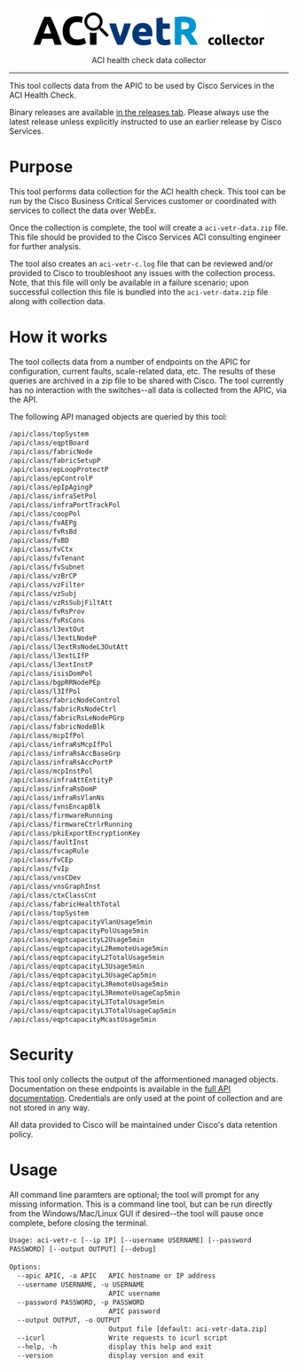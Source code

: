 <p align="center">
<img src="logo.png" width="418" height="84" border="0" alt="ACI vetR collector">
<br/>
ACI health check data collector
<p>
<hr/>

This tool collects data from the APIC to be used by Cisco Services in the ACI Health Check.

Binary releases are available [in the releases tab](https://github.com/brightpuddle/aci-vetr-collector/releases). Please always use the latest release unless explicitly instructed to use an earlier release by Cisco Services.

# Purpose

This tool performs data collection for the ACI health check. This tool can be run by the Cisco Business Critical Services customer or coordinated with services to collect the data over WebEx.

Once the collection is complete, the tool will create a `aci-vetr-data.zip` file. This file should be provided to the Cisco Services ACI consulting engineer for further analysis.

The tool also creates an `aci-vetr-c.log` file that can be reviewed and/or provided to Cisco to troubleshoot any issues with the collection process. Note, that this file will only be available in a failure scenario; upon successful collection this file is bundled into the `aci-vetr-data.zip` file along with collection data.

# How it works

The tool collects data from a number of endpoints on the APIC for configuration, current faults, scale-related data, etc. The results of these queries are archived in a zip file to be shared with Cisco. The tool currently has no interaction with the switches--all data is collected from the APIC, via the API.

The following API managed objects are queried by this tool:

```
/api/class/topSystem
/api/class/eqptBoard
/api/class/fabricNode
/api/class/fabricSetupP
/api/class/epLoopProtectP
/api/class/epControlP
/api/class/epIpAgingP
/api/class/infraSetPol
/api/class/infraPortTrackPol
/api/class/coopPol
/api/class/fvAEPg
/api/class/fvRsBd
/api/class/fvBD
/api/class/fvCtx
/api/class/fvTenant
/api/class/fvSubnet
/api/class/vzBrCP
/api/class/vzFilter
/api/class/vzSubj
/api/class/vzRsSubjFiltAtt
/api/class/fvRsProv
/api/class/fvRsCons
/api/class/l3extOut
/api/class/l3extLNodeP
/api/class/l3extRsNodeL3OutAtt
/api/class/l3extLIfP
/api/class/l3extInstP
/api/class/isisDomPol
/api/class/bgpRRNodePEp
/api/class/l3IfPol
/api/class/fabricNodeControl
/api/class/fabricRsNodeCtrl
/api/class/fabricRsLeNodePGrp
/api/class/fabricNodeBlk
/api/class/mcpIfPol
/api/class/infraRsMcpIfPol
/api/class/infraRsAccBaseGrp
/api/class/infraRsAccPortP
/api/class/mcpInstPol
/api/class/infraAttEntityP
/api/class/infraRsDomP
/api/class/infraRsVlanNs
/api/class/fvnsEncapBlk
/api/class/firmwareRunning
/api/class/firmwareCtrlrRunning
/api/class/pkiExportEncryptionKey
/api/class/faultInst
/api/class/fvcapRule
/api/class/fvCEp
/api/class/fvIp
/api/class/vnsCDev
/api/class/vnsGraphInst
/api/class/ctxClassCnt
/api/class/fabricHealthTotal
/api/class/topSystem
/api/class/eqptcapacityVlanUsage5min
/api/class/eqptcapacityPolUsage5min
/api/class/eqptcapacityL2Usage5min
/api/class/eqptcapacityL2RemoteUsage5min
/api/class/eqptcapacityL2TotalUsage5min
/api/class/eqptcapacityL3Usage5min
/api/class/eqptcapacityL3UsageCap5min
/api/class/eqptcapacityL3RemoteUsage5min
/api/class/eqptcapacityL3RemoteUsageCap5min
/api/class/eqptcapacityL3TotalUsage5min
/api/class/eqptcapacityL3TotalUsageCap5min
/api/class/eqptcapacityMcastUsage5min
```

# Security

This tool only collects the output of the afformentioned managed objects. Documentation on these endpoints is available in the [full API documentation](https://developer.cisco.com/site/apic-mim-ref-api/). Credentials are only used at the point of collection and are not stored in any way.

All data provided to Cisco will be maintained under Cisco's data retention policy.

# Usage

All command line paramters are optional; the tool will prompt for any missing information. This is a command line tool, but can be run directly from the Windows/Mac/Linux GUI if desired--the tool will pause once complete, before closing the terminal.

```
Usage: aci-vetr-c [--ip IP] [--username USERNAME] [--password PASSWORD] [--output OUTPUT] [--debug]

Options:
  --apic APIC, -a APIC   APIC hostname or IP address
  --username USERNAME, -u USERNAME
                         APIC username
  --password PASSWORD, -p PASSWORD
                         APIC password
  --output OUTPUT, -o OUTPUT
                         Output file [default: aci-vetr-data.zip]
  --icurl                Write requests to icurl script
  --help, -h             display this help and exit
  --version              display version and exit
```
